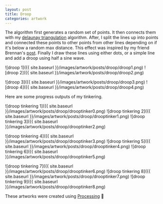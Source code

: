 ```yaml
---
layout: post
title: Droop
categories: artwork
---
```


The algorithm first generates a random set of points. It then connects them with my [delaunay triangulation](https://en.wikipedia.org/wiki/Delaunay_triangulation) algorithm. 
After, I split the lines up into points and connected these points to other points from other lines depending on if it's below a random max distance. This effect was inspired by my friend Brennan's [post](https://www.instagram.com/p/CgCxnYFqHIT/).
Finally I draw these lines using either dots, or a simple line and add a droop using half a sine wave.

![droop 1]({{ site.baseurl }}/images/artwork/posts/droop/droop1.png)
![droop 2]({{ site.baseurl }}/images/artwork/posts/droop/droop2.png)

![droop 3]({{ site.baseurl }}/images/artwork/posts/droop/droop3.png)
![droop 4]({{ site.baseurl }}/images/artwork/posts/droop/droop4.png)

Here are some progress outputs of my tinkering.

![droop tinkering 1]({{ site.baseurl }}/images/artwork/posts/droop/drooptinker0.png)
![droop tinkering 2]({{ site.baseurl }}/images/artwork/posts/droop/drooptinker1.png)
![droop tinkering 3]({{ site.baseurl }}/images/artwork/posts/droop/drooptinker2.png)

![droop tinkering 4]({{ site.baseurl }}/images/artwork/posts/droop/drooptinker3.png)
![droop tinkering 5]({{ site.baseurl }}/images/artwork/posts/droop/drooptinker4.png)
![droop tinkering 6]({{ site.baseurl }}/images/artwork/posts/droop/drooptinker5.png)

![droop tinkering 7]({{ site.baseurl }}/images/artwork/posts/droop/drooptinker6.png)
![droop tinkering 8]({{ site.baseurl }}/images/artwork/posts/droop/drooptinker7.png)
![droop tinkering 9]({{ site.baseurl }}/images/artwork/posts/droop/drooptinker8.png)

These artworks were created using [Processing](https://processing.org/overview) 💖